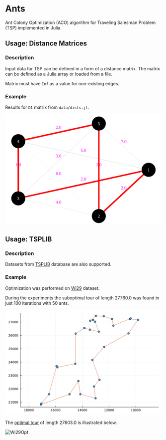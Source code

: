 # Ants
Ant Colony Optimization (ACO) algorithm for Traveling Salesman Problem (TSP) implemented in Julia.

## Usage: Distance Matrices

### Description

Input data for TSP can be defined in a form of a distance matrix. The matrix can be defined as a Julia array or loaded from a file.

Matrix must have `Inf` as a value for non-existing edges.

### Example

Results for `D1` matrix from `data/dists.jl`.

![D1](/imgs/d1.svg)

## Usage: TSPLIB

### Description

Datasets from [TSPLIB](http://comopt.ifi.uni-heidelberg.de/software/TSPLIB95/) database are also supported.

### Example

Optimization was performed on [Wi29](https://www.math.uwaterloo.ca/tsp/world/wipoints.html) dataset.

During the experiments the suboptimal tour of length 27760.0 was found in just 100 iterations with 50 ants.

![Wi29My](/imgs/wi29.svg)

The [optimal tour](https://www.math.uwaterloo.ca/tsp/world/witour.html) of length 27603.0 is illustrated below.

![Wi29Opt](https://www.math.uwaterloo.ca/tsp/world/witour.gif)